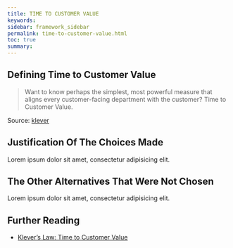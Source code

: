 ```yaml
---
title: TIME TO CUSTOMER VALUE
keywords:
sidebar: framework_sidebar
permalink: time-to-customer-value.html
toc: true
summary:
---
```


## Defining Time to Customer Value
> Want to know perhaps the simplest, most powerful measure that aligns every customer-facing department with the customer? Time to Customer Value.

Source: [klever](https://getklever.com/2016/02/23/klevers-law-time-to-customer-value/)

## Justification Of The Choices Made
Lorem ipsum dolor sit amet, consectetur adipisicing elit.

## The Other Alternatives That Were Not Chosen
Lorem ipsum dolor sit amet, consectetur adipisicing elit.

## Further Reading
* [Klever’s Law: Time to Customer Value](https://getklever.com/2016/02/23/klevers-law-time-to-customer-value/)
